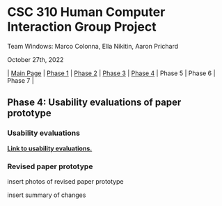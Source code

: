 # CSC 310 Human Computer Interaction Group Project

Team Windows: Marco Colonna, Ella Nikitin, Aaron Prichard

October 27th, 2022

| [Main Page](https://github.com/marco-colonna/csc-310-project) | [Phase 1](https://github.com/marco-colonna/csc-310-project/blob/main/phase1.md) | [Phase 2](https://github.com/marco-colonna/csc-310-project/blob/main/phase2.md) | [Phase 3](https://github.com/marco-colonna/csc-310-project/blob/main/phase3.md) | [Phase 4](https://github.com/marco-colonna/csc-310-project/blob/main/phase4.md) | Phase 5 | Phase 6 | Phase 7 |

## Phase 4: Usability evaluations of paper prototype

### Usability evaluations

[**Link to usability evaluations.**](https://github.com/marco-colonna/csc-310-project/blob/main/Usability%20Evaluations/Final%20Usability%20Evaluation.md)

### Revised paper prototype

insert photos of revised paper prototype

insert summary of changes
